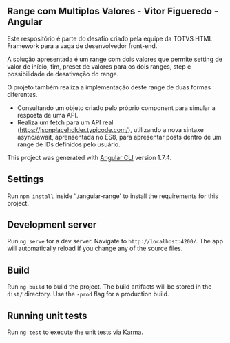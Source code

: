 ## Range com Multiplos Valores - Vitor Figueredo - Angular

Este respositório é parte do desafio criado pela equipe da TOTVS HTML Framework para a vaga de desenvolvedor front-end. 

A solução apresentada é um range com dois valores que permite setting de valor de início, fim, preset de valores para os dois ranges, step e possibilidade de desativação do range. 

O projeto também realiza a implementação deste range de duas formas diferentes. 

- Consultando um objeto criado pelo próprio component para simular a resposta de uma API. 
- Realiza um fetch para um API real (https://jsonplaceholder.typicode.com/), utilizando a nova sintaxe async/await, aprensentada no ES8, para apresentar posts dentro de um range de IDs definidos pelo usuário.

This project was generated with [Angular CLI](https://github.com/angular/angular-cli) version 1.7.4.

## Settings

Run `npm install` inside './angular-range' to install the requirements for this project.

## Development server

Run `ng serve` for a dev server. Navigate to `http://localhost:4200/`. The app will automatically reload if you change any of the source files.

## Build

Run `ng build` to build the project. The build artifacts will be stored in the `dist/` directory. Use the `-prod` flag for a production build.

## Running unit tests

Run `ng test` to execute the unit tests via [Karma](https://karma-runner.github.io).
